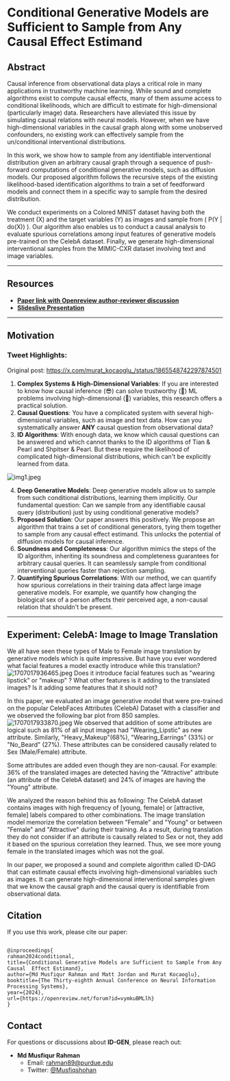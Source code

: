 # Conditional Generative Models are Sufficient to Sample from Any Causal Effect Estimand

## Abstract
Causal inference from observational data plays a critical role in many applications in trustworthy machine learning. While sound and complete algorithms exist to compute causal effects, many of them assume access to conditional likelihoods, which are difficult to estimate for high-dimensional (particularly image) data. Researchers have alleviated this issue by simulating causal relations with neural models. However, when we have high-dimensional variables in the causal graph along with some unobserved confounders, no existing work can effectively sample from the un/conditional interventional distributions.

In this work, we show how to sample from any identifiable interventional distribution given an arbitrary causal graph through a sequence of push-forward computations of conditional generative models, such as diffusion models. Our proposed algorithm follows the recursive steps of the existing likelihood-based identification algorithms to train a set of feedforward models and connect them in a specific way to sample from the desired distribution. 

We conduct experiments on a Colored MNIST dataset having both the treatment (X) and the target variables (Y) as images and sample from \( P(Y | do(X)) \). Our algorithm also enables us to conduct a causal analysis to evaluate spurious correlations among input features of generative models pre-trained on the CelebA dataset. Finally, we generate high-dimensional interventional samples from the MIMIC-CXR dataset involving text and image variables.

---

## Resources
- **[Paper link with Openreview author-reviewer discussion](https://openreview.net/forum?id=vymkuBMLlh)**
- **[Slideslive Presentation](https://recorder-v3.slideslive.com/?share=96768&s=09f41687-e6b3-4daa-ab8e-e751bf277f67)**

---

## Motivation

### Tweet Highlights:
Original post: https://x.com/murat_kocaoglu_/status/1865548742297874501

1. **Complex Systems & High-Dimensional Variables**: If you are interested to know how causal inference (😎) can solve trustworthy (🧐) ML problems involving high-dimensional (🤯) variables, this research offers a practical solution.
2. **Causal Questions**: You have a complicated system with several high-dimensional variables, such as image and text data. How can you systematically answer **ANY** causal question from observational data?
3. **ID Algorithms**: With enough data, we know which causal questions can be answered and which cannot thanks to the ID algorithms of Tian & Pearl and Shpitser & Pearl. But these require the likelihood of complicated high-dimensional distributions, which can't be explicitly learned from data.

![img1.jpeg](assets%img1.jpeg)

4. **Deep Generative Models**: Deep generative models allow us to sample from such conditional distributions, learning them implicitly. Our fundamental question: Can we sample from any identifiable causal query (distribution) just by using conditional generative models?
5. **Proposed Solution**: Our paper answers this positively. We propose an algorithm that trains a set of conditional generators, tying them together to sample from any causal effect estimand. This unlocks the potential of diffusion models for causal inference.
6. **Soundness and Completeness**: Our algorithm mimics the steps of the ID algorithm, inheriting its soundness and completeness guarantees for arbitrary causal queries. It can seamlessly sample from conditional interventional queries faster than rejection sampling.
7. **Quantifying Spurious Correlations**: With our method, we can quantify how spurious correlations in their training data affect large image generative models. For example, we quantify how changing the biological sex of a person affects their perceived age, a non-causal relation that shouldn't be present.

---


## Experiment: CelebA: Image to Image Translation
We all have seen these types of Male to Female image translation by generative models which is quite impressive. But have you ever wondered what facial features a model exactly introduce while this translation?
![1707017936465.jpeg](assets%2F1707017936465.jpeg)
Does it introduce facial features such as "wearing lipstick" or "makeup" ?
What other features is it adding to the translated images? Is it adding some
features that it should not?

In this paper, we evaluated an image generative model that were pre-trained on the popular CelebFaces Attributes (CelebA) Dataset with a classifier and we observed the following bar plot from 850 samples.
![1707017933870.jpeg](assets%2F1707017933870.jpeg)
We observed that addition of some attributes are logical such as 81% of all input images had "Wearing_Lipstic" as new attribute. Similarly, "Heavy_Makeup"(68%), "Wearing_Earrings" (33%) or "No_Beard" (27%). These attributes can be considered causally related to Sex (Male/Female) attribute.

Some attributes are added even though they are non-causal. For example: 36% of the translated images are detected having the "Attractive" attribute (an attribute of the CelebA dataset) and 24% of images are having the "Young" attribute.

We analyzed the reason behind this as following:
The CelebA dataset contains images with high frequency of [young, female] or [attractive, female] labels compared to other combinations. The image translation model memorize the correlation between "Female" and "Young" or between "Female" and "Attractive" during their training. As a result, during translation they do not consider if an attribute is causally related to Sex or not,
they add it based on the spurious correlation they learned. Thus, we see more young female in the translated images which was not the goal.

In our paper, we proposed a sound and complete algorithm called ID-DAG that can estimate causal effects involving high-dimensional variables such as images. It can generate high-dimensional interventional samples given that we know the causal graph and the causal query is identifiable from observational data. 


## Citation
If you use this work, please cite our paper:

```

@inproceedings{
rahman2024conditional,
title={Conditional Generative Models are Sufficient to Sample from Any Causal  Effect Estimand},
author={Md Musfiqur Rahman and Matt Jordan and Murat Kocaoglu},
booktitle={The Thirty-eighth Annual Conference on Neural Information Processing Systems},
year={2024},
url={https://openreview.net/forum?id=vymkuBMLlh}
}

```

## Contact

For questions or discussions about **ID-GEN**, please reach out:

- **Md Musfiqur Rahman**  
  - Email: [rahman89@purdue.edu](mailto:rahman89@purdue.edu)  
  - Twitter: [@Musfiqshohan](https://twitter.com/Musfiqshohan)
